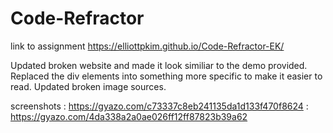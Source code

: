 # Code-Refractor
link to assignment https://elliottpkim.github.io/Code-Refractor-EK/

Updated broken website and made it look similiar to the demo provided.
Replaced the div elements into something more specific to make it easier to read.
Updated broken image sources.

 

screenshots : https://gyazo.com/c73337c8eb241135da1d133f470f8624
            : https://gyazo.com/4da338a2a0ae026ff12ff87823b39a62